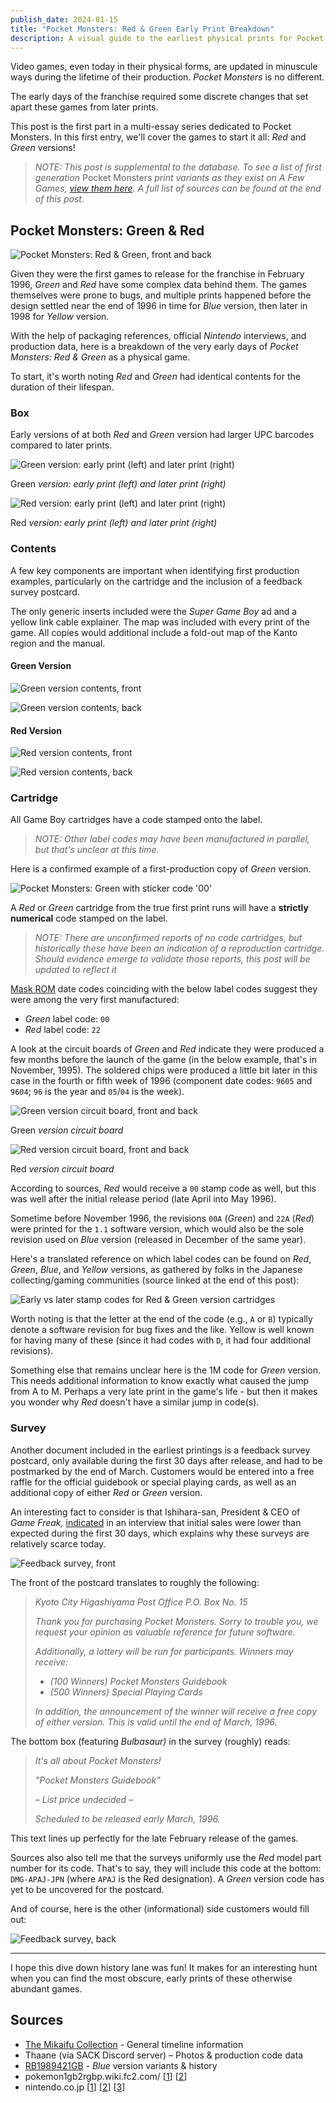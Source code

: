 ```yaml
---
publish_date: 2024-01-15
title: "Pocket Monsters: Red & Green Early Print Breakdown"
description: A visual guide to the earliest physical prints for Pocket Monsters Red & Green
---
```

Video games, even today in their physical forms, are updated in minuscule ways during the lifetime of their production. *Pocket Monsters* is no different.

The early days of the franchise required some discrete changes that set apart these games from later prints.

This post is the first part in a multi-essay series dedicated to Pocket Monsters. In this first entry, we'll cover the games to start it all: *Red* and *Green* versions!

> *NOTE: This post is supplemental to the database. To see a list of first generation* Pocket Monsters *print variants as they exist on A Few Games, [view them here](https://www.afew.games/?search=pocket+monsters&platform=game+boy). A full list of sources can be found at the end of this post.*

## Pocket Monsters: Green & Red

![Pocket Monsters: Red & Green, front and back](/uploads/red-green-hero.jpg)

Given they were the first games to release for the franchise in February 1996, *Green* and *Red* have some complex data behind them. The games themselves were prone to bugs, and multiple prints happened before the design settled near the end of 1996 in time for *Blue* version, then later in 1998 for *Yellow* version.

With the help of packaging references, official *Nintendo* interviews, and production data, here is a breakdown of the very early days of *Pocket Monsters: Red & Green* as a physical game.

To start, it's worth noting *Red* and *Green* had identical contents for the duration of their lifespan.

### Box

Early versions of at both *Red* and *Green* version had larger UPC barcodes compared to later prints.

![Green version: early print (left) and later print (right)](/uploads/green-box-early-and-late.png)

Green *version: early print (left) and later print (right)*

![Red version: early print (left) and later print (right)](/uploads/red-box-early-and-late.png)

Red *version: early print (left) and later print (right)*

### Contents

A few key components are important when identifying first production examples, particularly on the cartridge and the inclusion of a feedback survey postcard.

The only generic inserts included were the *Super Game Boy* ad and a yellow link cable explainer. The map was included with every print of the game. All copies would additional include a fold-out map of the Kanto region and the manual.

#### G﻿reen Version

![Green version contents, front](/uploads/green-contents.png)

![Green version contents, back](/uploads/green-contents-back.png)

#### R﻿ed Version

![Red version contents, front](/uploads/red-contents.png)

![Red version contents, back](/uploads/red-contents-back.png)

### Cartridge

All Game Boy cartridges have a code stamped onto the label.

> *NOTE: Other label codes may have been manufactured in parallel, but that's unclear at this time.*

Here is a confirmed example of a first-production copy of *Green* version.

![Pocket Monsters: Green with sticker code '00'](/uploads/green-cart-label.png)

A *Red* or *Green* cartridge from the true first print runs will have a **strictly numerical** code stamped on the label.

> *NOTE: There are unconfirmed reports of no code cartridges, but historically these have been an indication of a reproduction cartridge. Should evidence emerge to validate those reports, this post will be updated to reflect it*

[Mask ROM](https://handwiki.org/wiki/Mask_ROM) date codes coinciding with the below label codes suggest they were among the very first manufactured:

* *Green* label code: `00`
* *Red* label code: `22`

A look at the circuit boards of *Green* and *Red* indicate they were produced a few months before the launch of the game (in the below example, that's in November, 1995). The soldered chips were produced a little bit later in this case in the fourth or fifth week of 1996 (component date codes: `9605` and `9604`; `96` is the year and `05`/`04` is the week).

![Green version circuit board, front and back](/uploads/green-00-cart.jpeg)

Green *version circuit board*

![Red version circuit board, front and back](/uploads/red-22-cart.jpeg)

Red *version circuit board*

According to sources, *Red* would receive a `00` stamp code as well, but this was well after the initial release period (late April into May 1996).

Sometime before November 1996, the revisions `00A` (*Green*) and `22A` (*Red*) were printed for the `1.1` software version, which would also be the sole revision used on *Blue* version (released in December of the same year).

Here's a translated reference on which label codes can be found on *Red*, *Green*, *Blue*, and *Yellow* versions, as gathered by folks in the Japanese collecting/gaming communities (source linked at the end of this post):

![Early vs later stamp codes for Red & Green version cartridges](/uploads/cart-code-table.png)

Worth noting is that the letter at the end of the code (e.g., `A` or `B`) typically denote a software revision for bug fixes and the like. Yellow is well known for having many of these (since it had codes with `D`, it had four additional revisions).

Something else that remains unclear here is the 1M code for *Green* version. This needs additional information to know exactly what caused the jump from A to M. Perhaps a very late print in the game's life - but then it makes you wonder why *Red* doesn't have a similar jump in code(s).

### Survey

Another document included in the earliest printings is a feedback survey postcard, only available during the first 30 days after release, and had to be postmarked by the end of March. Customers would be entered into a free raffle for the official guidebook or special playing cards, as well as an additional copy of either *Red* or *Green* version.

An interesting fact to consider is that Ishihara-san, President & CEO of *Game Freak,* [indicated](https://iwataasks.nintendo.com/interviews/ds/pokemon/0/0/) in an interview that initial sales were lower than expected during the first 30 days, which explains why these surveys are relatively scarce today.

![Feedback survey, front](/uploads/survey-front.png)

The front of the postcard translates to roughly the following:

> *Kyoto City Higashiyama Post Office P.O. Box No. 15*
>
> *Thank you for purchasing Pocket Monsters. Sorry to trouble you, we request your opinion as valuable reference for future software.*
>
> *Additionally, a lottery will be run for participants. Winners may receive:*
>
> * *(100 Winners) Pocket Monsters Guidebook*
> * *(500 Winners) Special Playing Cards*
>
> *In addition, the announcement of the winner will receive a free copy of either version. This is valid until the end of March, 1996.*

The bottom box (featuring *Bulbasaur)* in the survey (roughly) reads:

> *It's all about Pocket Monsters!*
>
> *"Pocket Monsters Guidebook"*
>
> *– List price undecided –*
>
> *Scheduled to be released early March, 1996.*

This text lines up perfectly for the late February release of the games.

Sources also also tell me that the surveys uniformly use the *Red* model part number for its code. That's to say, they will include this code at the bottom: `DMG-APAJ-JPN` (where `APAJ` is the Red designation). A *Green* version code has yet to be uncovered for the postcard.

And of course, here is the other (informational) side customers would fill out:

![Feedback survey, back](/uploads/survey-back.png)

- - -

I hope this dive down history lane was fun! It makes for an interesting hunt when you can find the most obscure, early prints of these otherwise abundant games.

## Sources

* [The Mikaifu Collection](https://www.instagram.com/mikaifucollection/) - General timeline information
* Thaane (via SACK Discord server) – Photos & production code data
* [RB1989421GB](https://twitter.com/RB1989421GB) - *Blue* version variants & history
* pokemon1gb2rgbp.wiki.fc2.com/ [[1](https://pokemon1gb2rgbp.wiki.fc2.com/)] [[2](https://pokemon1gb2rgbp.wiki.fc2.com/wiki/初期版・後期版の違い)]
* nintendo.co.jp [[1](https://www.nintendo.co.jp/n02/dmg/apajapbj/index.html)] [[2](https://www.nintendo.co.jp/n02/dmg/apej/index.html)] [[3](https://www.nintendo.co.jp/n02/dmg/apsj/index.html)]